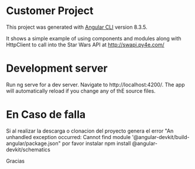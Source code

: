 # Customer Project

This project was generated with [Angular CLI](https://github.com/angular/angular-cli) version 8.3.5.

It shows a simple example of using components and modules along 
with HttpClient to call into the Star Wars API at http://swapi.py4e.com/
 
# Development server
Run ng serve for a dev server. Navigate to http://localhost:4200/. The app will automatically reload if you change any of thE source files.


# En Caso de falla

Si al realizar la descarga o clonacion del proyecto genera el error "An unhandled exception occurred: Cannot find module '@angular-devkit/build-angular/package.json"  por favor instalar    npm install @angular-devkit/schematics

Gracias

